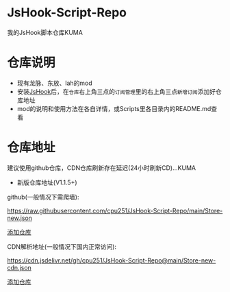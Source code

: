 # JsHook-Script-Repo
我的JsHook脚本仓库KUMA

# 仓库说明
* 现有龙脉、东放、lah的mod
* 安装[JsHook](https://jshook.org/)后，在`仓库`右上角三点的`订阅管理`里的右上角三点`新增订阅`添加好仓库地址
* mod的说明和使用方法在各自详情，或Scripts里各目录内的README.md查看

# 仓库地址

建议使用github仓库，CDN仓库刷新存在延迟(24小时刷新CD)...KUMA

- 新版仓库地址(V1.1.5+)

github(一般情况下需爬墙):

https://raw.githubusercontent.com/cpu251/JsHook-Script-Repo/main/Store-new.json

[添加仓库](jshook://store?url=https://raw.githubusercontent.com/cpu251/JsHook-Script-Repo/main/Store-new.json)

CDN解析地址(一般情况下国内正常访问):

https://cdn.jsdelivr.net/gh/cpu251/JsHook-Script-Repo@main/Store-new-cdn.json

[添加仓库](jshook://store?url=https://cdn.jsdelivr.net/gh/cpu251/JsHook-Script-Repo@main/Store-new-cdn.json)